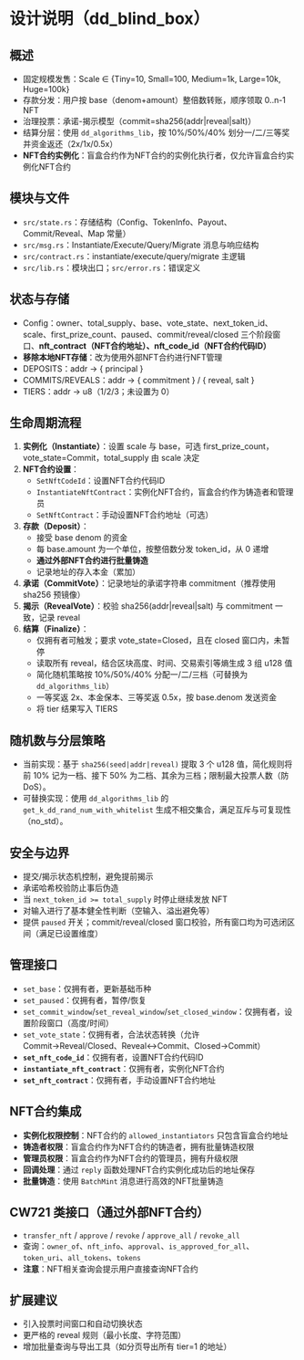 # 设计说明（dd_blind_box）

## 概述
- 固定规模发售：Scale ∈ {Tiny=10, Small=100, Medium=1k, Large=10k, Huge=100k}
- 存款分发：用户按 base（denom+amount）整倍数转账，顺序领取 0..n-1 NFT
- 治理投票：承诺-揭示模型（commit=sha256(addr|reveal|salt)）
- 结算分层：使用 `dd_algorithms_lib`，按 10%/50%/40% 划分一/二/三等奖并资金返还（2x/1x/0.5x）
- **NFT合约实例化**：盲盒合约作为NFT合约的实例化执行者，仅允许盲盒合约实例化NFT合约

## 模块与文件
- `src/state.rs`：存储结构（Config、TokenInfo、Payout、Commit/Reveal、Map 常量）
- `src/msg.rs`：Instantiate/Execute/Query/Migrate 消息与响应结构
- `src/contract.rs`：instantiate/execute/query/migrate 主逻辑
- `src/lib.rs`：模块出口；`src/error.rs`：错误定义

## 状态与存储
- Config：owner、total_supply、base、vote_state、next_token_id、scale、first_prize_count、paused、commit/reveal/closed 三个阶段窗口、**nft_contract（NFT合约地址）、nft_code_id（NFT合约代码ID）**
- **移除本地NFT存储**：改为使用外部NFT合约进行NFT管理
- DEPOSITS：addr → { principal }
- COMMITS/REVEALS：addr → { commitment } / { reveal, salt }
- TIERS：addr → u8（1/2/3；未设置为 0）

## 生命周期流程
1. **实例化（Instantiate）**：设置 scale 与 base，可选 first_prize_count，vote_state=Commit，total_supply 由 scale 决定
2. **NFT合约设置**：
   - `SetNftCodeId`：设置NFT合约代码ID
   - `InstantiateNftContract`：实例化NFT合约，盲盒合约作为铸造者和管理员
   - `SetNftContract`：手动设置NFT合约地址（可选）
3. **存款（Deposit）**：
   - 接受 base denom 的资金
   - 每 base.amount 为一个单位，按整倍数分发 token_id，从 0 递增
   - **通过外部NFT合约进行批量铸造**
   - 记录地址的存入本金（累加）
4. **承诺（CommitVote）**：记录地址的承诺字符串 commitment（推荐使用 sha256 预镜像）
5. **揭示（RevealVote）**：校验 sha256(addr|reveal|salt) 与 commitment 一致，记录 reveal
6. **结算（Finalize）**：
   - 仅拥有者可触发；要求 vote_state=Closed，且在 closed 窗口内，未暂停
   - 读取所有 reveal，结合区块高度、时间、交易索引等熵生成 3 组 u128 值
   - 简化随机策略按 10%/50%/40% 分配一/二/三档（可替换为 `dd_algorithms_lib`）
   - 一等奖返 2x、本金保本、三等奖返 0.5x，按 base.denom 发送资金
   - 将 tier 结果写入 TIERS

## 随机数与分层策略
- 当前实现：基于 `sha256(seed|addr|reveal)` 提取 3 个 u128 值，简化规则将前 10% 记为一档、接下 50% 为二档、其余为三档；限制最大投票人数（防 DoS）。
- 可替换实现：使用 `dd_algorithms_lib` 的 `get_k_dd_rand_num_with_whitelist` 生成不相交集合，满足互斥与可复现性（no_std）。

## 安全与边界
- 提交/揭示状态机控制，避免提前揭示
- 承诺哈希校验防止事后伪造
- 当 `next_token_id >= total_supply` 时停止继续发放 NFT
- 对输入进行了基本健全性判断（空输入、溢出避免等）
- 提供 `paused` 开关；commit/reveal/closed 窗口校验，所有窗口均为可选闭区间（满足已设置维度）

## 管理接口
- `set_base`：仅拥有者，更新基础币种
- `set_paused`：仅拥有者，暂停/恢复
- `set_commit_window`/`set_reveal_window`/`set_closed_window`：仅拥有者，设置阶段窗口（高度/时间）
- `set_vote_state`：仅拥有者，合法状态转换（允许 Commit→Reveal/Closed、Reveal↔Commit、Closed→Commit）
- **`set_nft_code_id`**：仅拥有者，设置NFT合约代码ID
- **`instantiate_nft_contract`**：仅拥有者，实例化NFT合约
- **`set_nft_contract`**：仅拥有者，手动设置NFT合约地址

## NFT合约集成
- **实例化权限控制**：NFT合约的 `allowed_instantiators` 只包含盲盒合约地址
- **铸造者权限**：盲盒合约作为NFT合约的铸造者，拥有批量铸造权限
- **管理员权限**：盲盒合约作为NFT合约的管理员，拥有升级权限
- **回调处理**：通过 `reply` 函数处理NFT合约实例化成功后的地址保存
- **批量铸造**：使用 `BatchMint` 消息进行高效的NFT批量铸造

## CW721 类接口（通过外部NFT合约）
- `transfer_nft` / `approve` / `revoke` / `approve_all` / `revoke_all`
- 查询：`owner_of`、`nft_info`、`approval`、`is_approved_for_all`、`token_uri`、`all_tokens`、`tokens`
- **注意**：NFT相关查询会提示用户直接查询NFT合约

## 扩展建议
- 引入投票时间窗口和自动切换状态
- 更严格的 reveal 规则（最小长度、字符范围）
- 增加批量查询与导出工具（如分页导出所有 tier=1 的地址）
